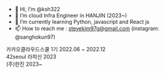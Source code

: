 - 👋 Hi, I’m @ksh322
- 👀 I’m cloud Infra Engineer in HANJIN (2023~)
- 🌱 I’m currently learning Python, javascript and React js
- 📫 How to reach me : stevekim97g@gmail.com (instagram: @sanghokun97)

카카오클라우드스쿨 1기 2022.06 ~ 2022.12 <br>
42seoul 라피신 2023 <br/>
(주)한진 2023~

<!---
ksh322/ksh322 is a ✨ special ✨ repository because its `README.md` (this file) appears on your GitHub profile.
You can click the Preview link to take a look at your changes.
--->
